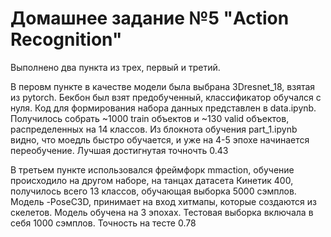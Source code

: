 # Домашнее задание №5 "Action Recognition"

Выполнено два пункта из трех, первый и третий. 

В перовм пункте в качестве модели была выбрана 3Dresnet_18, взятая из pytorch. Бекбон был взят предобученный, классификатор обучался с нуля. Код для формирования набора данных представлен в data.ipynb. Получилось собрать ~1000 train объектов и ~130 valid объектов, распределенных на 14 классов. 
Из блокнота обучения part_1.ipynb видно, что моедль быстро обучается, и уже на 4-5 эпохе начинается переобучение. Лучшая достигнутая точночть 0.43

В третьем пункте использовался фреймфорк mmaction, обучение происходило на другом наборе, на танцах датасета Кинетик 400, получилось всего 13 классов, обучающая выборка 5000 сэмплов. Модель -PoseC3D, принимает на вход хитмапы, которые создаются из скелетов. Модель обучена на 3 эпохах. Тестовая выборка включала в себя 1000 сэмплов. Точность на тесте 0.78
